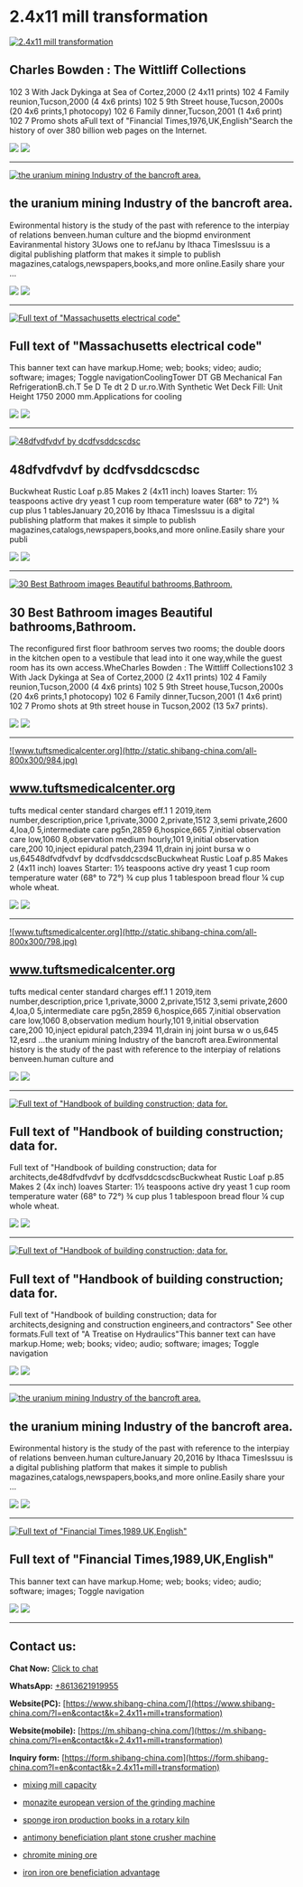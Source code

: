 # 2.4x11 mill transformation

<a href="https://swt.shibang-china.com/?l=en&img&k=2.4x11+mill+transformation" target="_blank">![2.4x11 mill transformation](http://static.shibang-china.com/all-800x300/1514.jpg)</a>

## Charles Bowden : The Wittliff Collections
102 3 With Jack Dykinga at Sea of Cortez,2000 (2 4x11 prints) 102 4 Family reunion,Tucson,2000 (4 4x6 prints) 102 5 9th Street house,Tucson,2000s (20 4x6 prints,1 photocopy) 102 6 Family dinner,Tucson,2001 (1 4x6 print) 102 7 Promo shots aFull text of &quot;Financial Times,1976,UK,English&quot;Search the history of over 380 billion web pages on the Internet.


<a href="https://whatsapp.shibangsoft.com/WhatsApp.php" target="_blank" title="WhatsApp">![](http://static.shibang-china.com/icon/whatsapp.png)</a> <a href="https://swt.shibang-china.com/?l=en&icon&k=2.4x11+mill+transformation" target="_blank">![](http://static.shibang-china.com/icon/chat-en.png)</a>

---

<a href="https://swt.shibang-china.com/?l=en&img&k=2.4x11+mill+transformation" target="_blank">![the uranium mining lndustry of the bancroft area.](http://static.shibang-china.com/all-800x300/397.jpg)</a>

## the uranium mining lndustry of the bancroft area.
Ewironmental history is the study of the past with reference to the interpiay of relations benveen.human culture and the biopmd environment Eaviranmental history 3Uows one to refJanu by Ithaca TimesIssuu is a digital publishing platform that makes it simple to publish magazines,catalogs,newspapers,books,and more online.Easily share your …


<a href="https://whatsapp.shibangsoft.com/WhatsApp.php" target="_blank" title="WhatsApp">![](http://static.shibang-china.com/icon/whatsapp.png)</a> <a href="https://swt.shibang-china.com/?l=en&icon&k=2.4x11+mill+transformation" target="_blank">![](http://static.shibang-china.com/icon/chat-en.png)</a>

---

<a href="https://swt.shibang-china.com/?l=en&img&k=2.4x11+mill+transformation" target="_blank">![Full text of &quot;Massachusetts electrical code&quot;](http://static.shibang-china.com/all-800x300/1265.jpg)</a>

## Full text of &quot;Massachusetts electrical code&quot;
This banner text can have markup.Home; web; books; video; audio; software; images; Toggle navigationCoolingTower DT GB Mechanical Fan RefrigerationB.ch.T 5e D Te dt 2 D ur.ro.With Synthetic Wet Deck Fill: Unit Height 1750 2000 mm.Applications for cooling


<a href="https://whatsapp.shibangsoft.com/WhatsApp.php" target="_blank" title="WhatsApp">![](http://static.shibang-china.com/icon/whatsapp.png)</a> <a href="https://swt.shibang-china.com/?l=en&icon&k=2.4x11+mill+transformation" target="_blank">![](http://static.shibang-china.com/icon/chat-en.png)</a>

---

<a href="https://swt.shibang-china.com/?l=en&img&k=2.4x11+mill+transformation" target="_blank">![48dfvdfvdvf by dcdfvsddcscdsc](http://static.shibang-china.com/all-800x300/232.jpg)</a>

## 48dfvdfvdvf by dcdfvsddcscdsc
Buckwheat Rustic Loaf p.85 Makes 2 (4x11 inch) loaves Starter: 1&#189; teaspoons active dry yeast 1 cup room temperature water (68&#176; to 72&#176;) &#190; cup plus 1 tablesJanuary 20,2016 by Ithaca TimesIssuu is a digital publishing platform that makes it simple to publish magazines,catalogs,newspapers,books,and more online.Easily share your publi


<a href="https://whatsapp.shibangsoft.com/WhatsApp.php" target="_blank" title="WhatsApp">![](http://static.shibang-china.com/icon/whatsapp.png)</a> <a href="https://swt.shibang-china.com/?l=en&icon&k=2.4x11+mill+transformation" target="_blank">![](http://static.shibang-china.com/icon/chat-en.png)</a>

---

<a href="https://swt.shibang-china.com/?l=en&img&k=2.4x11+mill+transformation" target="_blank">![30 Best Bathroom images Beautiful bathrooms,Bathroom.](http://static.shibang-china.com/all-800x300/1139.jpg)</a>

## 30 Best Bathroom images Beautiful bathrooms,Bathroom.
The reconfigured first floor bathroom serves two rooms; the double doors in the kitchen open to a vestibule that lead into it one way,while the guest room has its own access.WheCharles Bowden : The Wittliff Collections102 3 With Jack Dykinga at Sea of Cortez,2000 (2 4x11 prints) 102 4 Family reunion,Tucson,2000 (4 4x6 prints) 102 5 9th Street house,Tucson,2000s (20 4x6 prints,1 photocopy) 102 6 Family dinner,Tucson,2001 (1 4x6 print) 102 7 Promo shots at 9th street house in Tucson,2002 (13 5x7 prints).


<a href="https://whatsapp.shibangsoft.com/WhatsApp.php" target="_blank" title="WhatsApp">![](http://static.shibang-china.com/icon/whatsapp.png)</a> <a href="https://swt.shibang-china.com/?l=en&icon&k=2.4x11+mill+transformation" target="_blank">![](http://static.shibang-china.com/icon/chat-en.png)</a>

---

<a href="https://swt.shibang-china.com/?l=en&img&k=2.4x11+mill+transformation" target="_blank">![www.tuftsmedicalcenter.org](http://static.shibang-china.com/all-800x300/984.jpg)</a>

## www.tuftsmedicalcenter.org
tufts medical center standard charges eff.1 1 2019,item number,description,price 1,private,3000 2,private,1512 3,semi private,2600 4,loa,0 5,intermediate care pg5n,2859 6,hospice,665 7,initial observation care low,1060 8,observation medium hourly,101 9,initial observation care,200 10,inject epidural patch,2394 11,drain inj joint bursa w o us,64548dfvdfvdvf by dcdfvsddcscdscBuckwheat Rustic Loaf p.85 Makes 2 (4x11 inch) loaves Starter: 1&#189; teaspoons active dry yeast 1 cup room temperature water (68&#176; to 72&#176;) &#190; cup plus 1 tablespoon bread flour &#188; cup whole wheat.


<a href="https://whatsapp.shibangsoft.com/WhatsApp.php" target="_blank" title="WhatsApp">![](http://static.shibang-china.com/icon/whatsapp.png)</a> <a href="https://swt.shibang-china.com/?l=en&icon&k=2.4x11+mill+transformation" target="_blank">![](http://static.shibang-china.com/icon/chat-en.png)</a>

---

<a href="https://swt.shibang-china.com/?l=en&img&k=2.4x11+mill+transformation" target="_blank">![www.tuftsmedicalcenter.org](http://static.shibang-china.com/all-800x300/798.jpg)</a>

## www.tuftsmedicalcenter.org
tufts medical center standard charges eff.1 1 2019,item number,description,price 1,private,3000 2,private,1512 3,semi private,2600 4,loa,0 5,intermediate care pg5n,2859 6,hospice,665 7,initial observation care low,1060 8,observation medium hourly,101 9,initial observation care,200 10,inject epidural patch,2394 11,drain inj joint bursa w o us,645 12,esrd …the uranium mining lndustry of the bancroft area.Ewironmental history is the study of the past with reference to the interpiay of relations benveen.human culture and


<a href="https://whatsapp.shibangsoft.com/WhatsApp.php" target="_blank" title="WhatsApp">![](http://static.shibang-china.com/icon/whatsapp.png)</a> <a href="https://swt.shibang-china.com/?l=en&icon&k=2.4x11+mill+transformation" target="_blank">![](http://static.shibang-china.com/icon/chat-en.png)</a>

---

<a href="https://swt.shibang-china.com/?l=en&img&k=2.4x11+mill+transformation" target="_blank">![Full text of &quot;Handbook of building construction; data for.](http://static.shibang-china.com/all-800x300/1257.jpg)</a>

## Full text of &quot;Handbook of building construction; data for.
Full text of &quot;Handbook of building construction; data for architects,de48dfvdfvdvf by dcdfvsddcscdscBuckwheat Rustic Loaf p.85 Makes 2 (4x inch) loaves Starter: 1&#189; teaspoons active dry yeast 1 cup room temperature water (68&#176; to 72&#176;) &#190; cup plus 1 tablespoon bread flour &#188; cup whole wheat.


<a href="https://whatsapp.shibangsoft.com/WhatsApp.php" target="_blank" title="WhatsApp">![](http://static.shibang-china.com/icon/whatsapp.png)</a> <a href="https://swt.shibang-china.com/?l=en&icon&k=2.4x11+mill+transformation" target="_blank">![](http://static.shibang-china.com/icon/chat-en.png)</a>

---

<a href="https://swt.shibang-china.com/?l=en&img&k=2.4x11+mill+transformation" target="_blank">![Full text of &quot;Handbook of building construction; data for.](http://static.shibang-china.com/all-800x300/1200.jpg)</a>

## Full text of &quot;Handbook of building construction; data for.
Full text of &quot;Handbook of building construction; data for architects,designing and construction engineers,and contractors&quot; See other formats.Full text of &quot;A Treatise on Hydraulics&quot;This banner text can have markup.Home; web; books; video; audio; software; images; Toggle navigation


<a href="https://whatsapp.shibangsoft.com/WhatsApp.php" target="_blank" title="WhatsApp">![](http://static.shibang-china.com/icon/whatsapp.png)</a> <a href="https://swt.shibang-china.com/?l=en&icon&k=2.4x11+mill+transformation" target="_blank">![](http://static.shibang-china.com/icon/chat-en.png)</a>

---

<a href="https://swt.shibang-china.com/?l=en&img&k=2.4x11+mill+transformation" target="_blank">![the uranium mining lndustry of the bancroft area.](http://static.shibang-china.com/all-800x300/610.jpg)</a>

## the uranium mining lndustry of the bancroft area.
Ewironmental history is the study of the past with reference to the interpiay of relations benveen.human cultureJanuary 20,2016 by Ithaca TimesIssuu is a digital publishing platform that makes it simple to publish magazines,catalogs,newspapers,books,and more online.Easily share your …


<a href="https://whatsapp.shibangsoft.com/WhatsApp.php" target="_blank" title="WhatsApp">![](http://static.shibang-china.com/icon/whatsapp.png)</a> <a href="https://swt.shibang-china.com/?l=en&icon&k=2.4x11+mill+transformation" target="_blank">![](http://static.shibang-china.com/icon/chat-en.png)</a>

---

<a href="https://swt.shibang-china.com/?l=en&img&k=2.4x11+mill+transformation" target="_blank">![Full text of &quot;Financial Times,1989,UK,English&quot;](http://static.shibang-china.com/all-800x300/151.jpg)</a>

## Full text of &quot;Financial Times,1989,UK,English&quot;
This banner text can have markup.Home; web; books; video; audio; software; images; Toggle navigation

<a href="https://whatsapp.shibangsoft.com/WhatsApp.php" target="_blank" title="WhatsApp">![](http://static.shibang-china.com/icon/whatsapp.png)</a> <a href="https://swt.shibang-china.com/?l=en&icon&k=2.4x11+mill+transformation" target="_blank">![](http://static.shibang-china.com/icon/chat-en.png)</a>

---
## Contact us:

**Chat Now:** [Click to chat](https://swt.shibang-china.com?l=en&contact&k=2.4x11+mill+transformation)

**WhatsApp:**  [+8613621919955](https://whatsapp.shibangsoft.com/WhatsApp.php)

**Website(PC):** [https://www.shibang-china.com/](https://www.shibang-china.com/?l=en&contact&k=2.4x11+mill+transformation)

**Website(mobile):** [https://m.shibang-china.com/](https://m.shibang-china.com/?l=en&contact&k=2.4x11+mill+transformation)

**Inquiry form:** [https://form.shibang-china.com](https://form.shibang-china.com?l=en&contact&k=2.4x11+mill+transformation)

* [mixing mill capacity](../149/mixing%20mill%20capacity.md)

* [monazite european version of the grinding machine](../150/monazite%20european%20version%20of%20the%20grinding%20machine.md)

* [sponge iron production books in a rotary kiln](../145/sponge%20iron%20production%20books%20in%20a%20rotary%20kiln.md)

* [antimony beneficiation plant stone crusher machine](../147/antimony%20beneficiation%20plant%20stone%20crusher%20machine.md)

* [chromite mining ore](../145/chromite%20mining%20ore.md)

* [iron iron ore beneficiation advantage](../143/iron%20iron%20ore%20beneficiation%20advantage.md)